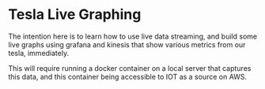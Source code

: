 # Tesla Live Graphing
The intention here is to learn how to use live data streaming, and build some live graphs using grafana and kinesis
that show various metrics from our tesla, immediately.

This will require running a docker container on a local server that captures this data, and this container being accessible to IOT as a source on AWS.

